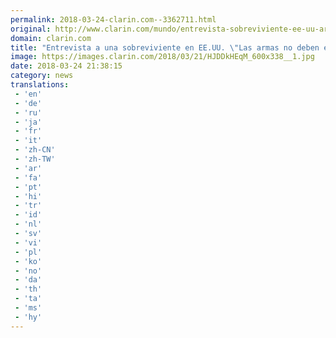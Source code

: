 ```yaml
---
permalink: 2018-03-24-clarin.com--3362711.html
original: http://www.clarin.com/mundo/entrevista-sobreviviente-ee-uu-armas-deben-manos-deben_0_SkDPT44qf.html
domain: clarin.com
title: "Entrevista a una sobreviviente en EE.UU. \"Las armas no deben estar en las manos que no deben""
image: https://images.clarin.com/2018/03/21/HJDDkHEqM_600x338__1.jpg
date: 2018-03-24 21:38:15
category: news
translations: 
 - 'en'
 - 'de'
 - 'ru'
 - 'ja'
 - 'fr'
 - 'it'
 - 'zh-CN'
 - 'zh-TW'
 - 'ar'
 - 'fa'
 - 'pt'
 - 'hi'
 - 'tr'
 - 'id'
 - 'nl'
 - 'sv'
 - 'vi'
 - 'pl'
 - 'ko'
 - 'no'
 - 'da'
 - 'th'
 - 'ta'
 - 'ms'
 - 'hy'
---
```



